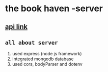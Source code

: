 # the book haven -server

## [api link](https://cherry-crisp-38797.herokuapp.com/)

## `all about server`

1. used express (node js framework)
2. integrated mongodb database
3. used cors, bodyParser and dotenv
